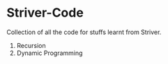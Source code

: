 # Striver-Code

Collection of all the code for stuffs learnt from Striver.

<ol>
<Li> Recursion</Li>
<Li> Dynamic Programming</Li>
</ol>
